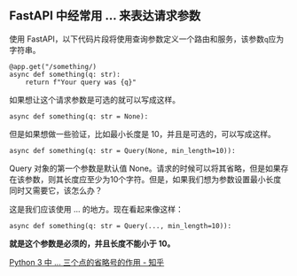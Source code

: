 
## FastAPI 中经常用 ... 来表达请求参数

使用 FastAPI，以下代码片段将使用查询参数定义一个路由和服务，该参数`q`应为字符串。

```text
@app.get("/something/)
async def something(q: str):
    return f"Your query was {q}"
```

如果想让这个请求参数是可选的就可以写成这样。

```text
async def something(q: str = None):
```

但是如果想做一些验证，比如最小长度是 10，并且是可选的，可以写成这样。

```text
async def something(q: str = Query(None, min_length=10)):
```

Query 对象的第一个参数是默认值 None。请求的时候可以将其省略，但是如果存在该参数，则其长度应至少为10个字符。但是，如果我们想为参数设置最小长度同时又需要它，该怎么办？

这是我们应该使用 ... 的地方。现在看起来像这样：

```text
async def something(q: str = Query(..., min_length=10)):
```

**就是这个参数是必须的，并且长度不能小于 10。**

[Python 3 中 ... 三个点的省略号的作用 - 知乎](https://zhuanlan.zhihu.com/p/264896206)